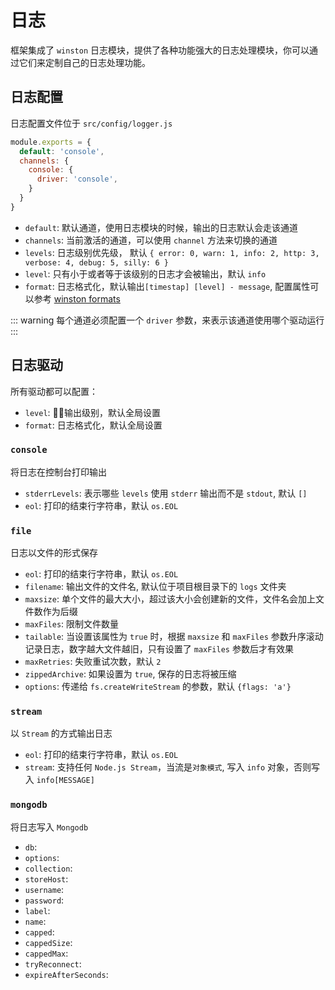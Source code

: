 # 日志

框架集成了 `winston` 日志模块，提供了各种功能强大的日志处理模块，你可以通过它们来定制自己的日志处理功能。

## 日志配置

日志配置文件位于 `src/config/logger.js`

```js
module.exports = {
  default: 'console',
  channels: {
    console: {
      driver: 'console',
    }
  }
}
```

- `default`: 默认通道，使用日志模块的时候，输出的日志默认会走该通道
- `channels`: 当前激活的通道，可以使用 `channel` 方法来切换的通道
- `levels`: 日志级别优先级， 默认 `{ error: 0, warn: 1, info: 2, http: 3, verbose: 4, debug: 5, silly: 6 }`
- `level`: 只有小于或者等于该级别的日志才会被输出，默认 `info`
- `format`: 日志格式化，默认输出`[timestap] [level] - message`, 配置属性可以参考 [winston formats](https://github.com/winstonjs/winston#formats)

::: warning
每个通道必须配置一个 `driver` 参数，来表示该通道使用哪个驱动运行
:::

## 日志驱动

所有驱动都可以配置：

- `level`: 输出级别，默认全局设置
- `format`: 日志格式化，默认全局设置

### `console`

将日志在控制台打印输出

- `stderrLevels`: 表示哪些 `levels` 使用 `stderr` 输出而不是 `stdout`, 默认 `[]`
- `eol`: 打印的结束行字符串，默认 `os.EOL`

### `file`

日志以文件的形式保存

- `eol`: 打印的结束行字符串，默认 `os.EOL`
- `filename`: 输出文件的文件名, 默认位于项目根目录下的 `logs` 文件夹 
- `maxsize`: 单个文件的最大大小，超过该大小会创建新的文件，文件名会加上文件数作为后缀
- `maxFiles`: 限制文件数量
- `tailable`: 当设置该属性为 `true` 时，根据 `maxsize` 和  `maxFiles` 参数升序滚动记录日志，数字越大文件越旧，只有设置了 `maxFiles` 参数后才有效果
- `maxRetries`: 失败重试次数，默认 `2`
- `zippedArchive`: 如果设置为 `true`, 保存的日志将被压缩
- `options`: 传递给 `fs.createWriteStream` 的参数，默认 `{flags: 'a'}`


### `stream`

以 `Stream` 的方式输出日志

- `eol`: 打印的结束行字符串，默认 `os.EOL`
- `stream`: 支持任何 `Node.js Stream`，当流是`对象模式`, 写入 `info` 对象，否则写入 `info[MESSAGE]`

### `mongodb`

将日志写入 `Mongodb`

- `db`:
- `options`:
- `collection`: 
- `storeHost`:
- `username`:
- `password`:
- `label`:
- `name`:
- `capped`:
- `cappedSize`:
- `cappedMax`:
- `tryReconnect`:
- `expireAfterSeconds`:
